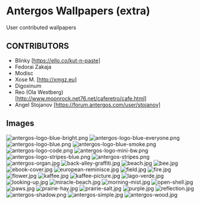 # Antergos Wallpapers (extra)
User contributed wallpapers

## CONTRIBUTORS
- Blinky [https://ello.co/kut-n-paste]
- Fedorai Zakaja
- Modisc
- Xose M. [http://xmgz.eu]
- Digoxinum
- Reo (Ola Westberg) [http://www.moonrock.net76.net/caferetro/cafe.html]
- Angel Stojanov [https://forum.antergos.com/user/stojanov]

## Images
![antergos-logo-blue-bright.png](antergos-logo-blue-bright.png)
![antergos-logo-blue-everyone.png](antergos-logo-blue-everyone.png)
![antergos-logo-blue.png](antergos-logo-blue.png)
![antergos-logo-blue-smoke.png](antergos-logo-blue-smoke.png)
![antergos-logo-code.png](antergos-logo-code.png)
![antergos-logo-mini-bw.png](antergos-logo-mini-bw.png)
![antergos-logo-stripes-blue.png](antergos-logo-stripes-blue.png)
![antergos-stripes.png](antergos-stripes.png)
![antergos-organ.jpg](antergos-organ.jpg)
![back-alley-graffiti.jpg](back-alley-graffiti.jpg)
![beach.jpg](beach.jpg)
![bee.jpg](bee.jpg)
![ebook-cover.jpg](ebook-cover.jpg)
![european-reminisce.jpg](european-reminisce.jpg)
![field.jpg](field.jpg)
![fire.jpg](fire.jpg)
![flower.jpg](flower.jpg)
![kaffee.jpg](kaffee.jpg)
![kaffee-picture.jpg](kaffee-picture.jpg)
![lago-verde.jpg](lago-verde.jpg)
![looking-up.jpg](looking-up.jpg)
![miracle-beach.jpg](miracle-beach.jpg)
![morning-mist.jpg](morning-mist.jpg)
![open-shell.jpg](open-shell.jpg)
![paws.jpg](paws.jpg)
![prairie-hay.jpg](prairie-hay.jpg)
![prairie-salt.jpg](prairie-salt.jpg)
![purple.jpg](purple.jpg)
![reflection.jpg](reflection.jpg)
![antergos-shadow.png](antergos-shadow.png)
![antergos-simple.jpg](antergos-simple.jpg)
![antergos-wood.jpg](antergos-wood.jpg)
